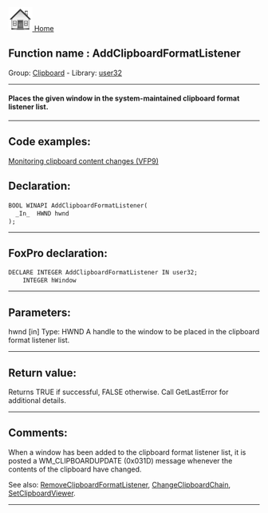 [<img src="../../images/home.png"> Home ](https://github.com/VFPX/Win32API)  

## Function name : AddClipboardFormatListener
Group: [Clipboard](../../functions_group.md#Clipboard)  -  Library: [user32](../../Libraries.md#user32)  
***  


#### Places the given window in the system-maintained clipboard format listener list.
***  


## Code examples:
[Monitoring clipboard content changes (VFP9)](../../samples/sample_601.md)  

## Declaration:
```foxpro  
BOOL WINAPI AddClipboardFormatListener(
  _In_  HWND hwnd
);  
```  
***  


## FoxPro declaration:
```foxpro  
DECLARE INTEGER AddClipboardFormatListener IN user32;
	INTEGER hWindow  
```  
***  


## Parameters:
hwnd [in]
Type: HWND
A handle to the window to be placed in the clipboard format listener list.  
***  


## Return value:
Returns TRUE if successful, FALSE otherwise. Call GetLastError for additional details.  
***  


## Comments:
When a window has been added to the clipboard format listener list, it is posted a WM_CLIPBOARDUPDATE (0x031D) message whenever the contents of the clipboard have changed.  
  
See also: [RemoveClipboardFormatListener](../user32/RemoveClipboardFormatListener.md), [ChangeClipboardChain](../user32/ChangeClipboardChain.md), [SetClipboardViewer](../user32/SetClipboardViewer.md).  
  
***  

